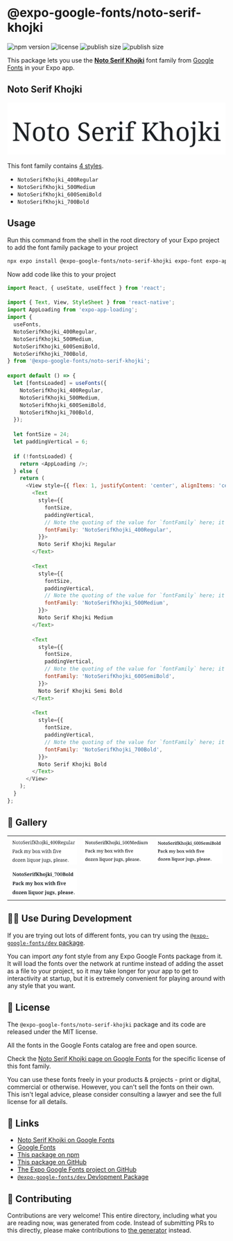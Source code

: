 # @expo-google-fonts/noto-serif-khojki

![npm version](https://flat.badgen.net/npm/v/@expo-google-fonts/noto-serif-khojki)
![license](https://flat.badgen.net/github/license/expo/google-fonts)
![publish size](https://flat.badgen.net/packagephobia/install/@expo-google-fonts/noto-serif-khojki)
![publish size](https://flat.badgen.net/packagephobia/publish/@expo-google-fonts/noto-serif-khojki)

This package lets you use the [**Noto Serif Khojki**](https://fonts.google.com/specimen/Noto+Serif+Khojki) font family from [Google Fonts](https://fonts.google.com/) in your Expo app.

## Noto Serif Khojki

![Noto Serif Khojki](./font-family.png)

This font family contains [4 styles](#-gallery).

- `NotoSerifKhojki_400Regular`
- `NotoSerifKhojki_500Medium`
- `NotoSerifKhojki_600SemiBold`
- `NotoSerifKhojki_700Bold`

## Usage

Run this command from the shell in the root directory of your Expo project to add the font family package to your project
```sh
npx expo install @expo-google-fonts/noto-serif-khojki expo-font expo-app-loading
```

Now add code like this to your project
```js
import React, { useState, useEffect } from 'react';

import { Text, View, StyleSheet } from 'react-native';
import AppLoading from 'expo-app-loading';
import {
  useFonts,
  NotoSerifKhojki_400Regular,
  NotoSerifKhojki_500Medium,
  NotoSerifKhojki_600SemiBold,
  NotoSerifKhojki_700Bold,
} from '@expo-google-fonts/noto-serif-khojki';

export default () => {
  let [fontsLoaded] = useFonts({
    NotoSerifKhojki_400Regular,
    NotoSerifKhojki_500Medium,
    NotoSerifKhojki_600SemiBold,
    NotoSerifKhojki_700Bold,
  });

  let fontSize = 24;
  let paddingVertical = 6;

  if (!fontsLoaded) {
    return <AppLoading />;
  } else {
    return (
      <View style={{ flex: 1, justifyContent: 'center', alignItems: 'center' }}>
        <Text
          style={{
            fontSize,
            paddingVertical,
            // Note the quoting of the value for `fontFamily` here; it expects a string!
            fontFamily: 'NotoSerifKhojki_400Regular',
          }}>
          Noto Serif Khojki Regular
        </Text>

        <Text
          style={{
            fontSize,
            paddingVertical,
            // Note the quoting of the value for `fontFamily` here; it expects a string!
            fontFamily: 'NotoSerifKhojki_500Medium',
          }}>
          Noto Serif Khojki Medium
        </Text>

        <Text
          style={{
            fontSize,
            paddingVertical,
            // Note the quoting of the value for `fontFamily` here; it expects a string!
            fontFamily: 'NotoSerifKhojki_600SemiBold',
          }}>
          Noto Serif Khojki Semi Bold
        </Text>

        <Text
          style={{
            fontSize,
            paddingVertical,
            // Note the quoting of the value for `fontFamily` here; it expects a string!
            fontFamily: 'NotoSerifKhojki_700Bold',
          }}>
          Noto Serif Khojki Bold
        </Text>
      </View>
    );
  }
};

```

## 🔡 Gallery


||||
|-|-|-|
|![NotoSerifKhojki_400Regular](./NotoSerifKhojki_400Regular.ttf.png)|![NotoSerifKhojki_500Medium](./NotoSerifKhojki_500Medium.ttf.png)|![NotoSerifKhojki_600SemiBold](./NotoSerifKhojki_600SemiBold.ttf.png)||
|![NotoSerifKhojki_700Bold](./NotoSerifKhojki_700Bold.ttf.png)||||


## 👩‍💻 Use During Development

If you are trying out lots of different fonts, you can try using the [`@expo-google-fonts/dev` package](https://github.com/expo/google-fonts/tree/master/font-packages/dev#readme).

You can import *any* font style from any Expo Google Fonts package from it. It will load the fonts
over the network at runtime instead of adding the asset as a file to your project, so it may take longer
for your app to get to interactivity at startup, but it is extremely convenient
for playing around with any style that you want.

## 📖 License

The `@expo-google-fonts/noto-serif-khojki` package and its code are released under the MIT license.

All the fonts in the Google Fonts catalog are free and open source.

Check the [Noto Serif Khojki page on Google Fonts](https://fonts.google.com/specimen/Noto+Serif+Khojki) for the specific license of this font family.

You can use these fonts freely in your products & projects - print or digital, commercial or otherwise. However, you can't sell the fonts on their own. This isn't legal advice, please consider consulting a lawyer and see the full license for all details.

## 🔗 Links

- [Noto Serif Khojki on Google Fonts](https://fonts.google.com/specimen/Noto+Serif+Khojki)
- [Google Fonts](https://fonts.google.com/)
- [This package on npm](https://www.npmjs.com/package/@expo-google-fonts/noto-serif-khojki)
- [This package on GitHub](https://github.com/expo/google-fonts/tree/master/font-packages/noto-serif-khojki)
- [The Expo Google Fonts project on GitHub](https://github.com/expo/google-fonts)
- [`@expo-google-fonts/dev` Devlopment Package](https://github.com/expo/google-fonts/tree/master/font-packages/dev)

## 🤝 Contributing

Contributions are very welcome! This entire directory, including what you are reading now, was generated from code. Instead of submitting PRs to this directly, please make contributions to [the generator](https://github.com/expo/google-fonts/tree/master/packages/generator) instead.
